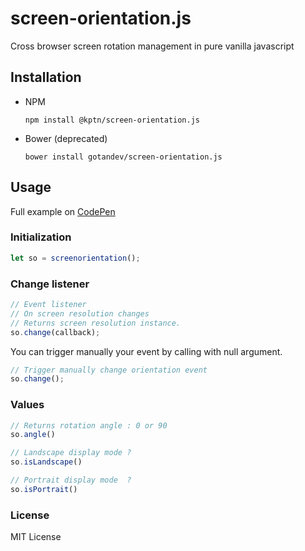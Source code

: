# screen-orientation.js
Cross browser screen rotation management in pure vanilla javascript

## Installation 

* NPM
    ```
    npm install @kptn/screen-orientation.js
    ```
  
* Bower (deprecated)
    ```
    bower install gotandev/screen-orientation.js
    ```

## Usage

Full example on [CodePen](https://codepen.io/damiencuvillier/pen/wvevKPa)

### Initialization

```js
let so = screenorientation();
```

### Change listener
```js
// Event listener 
// On screen resolution changes
// Returns screen resolution instance.
so.change(callback);
```

You can trigger manually your event by calling with null argument. 
```js
// Trigger manually change orientation event
so.change(); 
```
### Values
```js
// Returns rotation angle : 0 or 90
so.angle()

// Landscape display mode ? 
so.isLandscape()

// Portrait display mode  ?
so.isPortrait()

```

### License

MIT License

